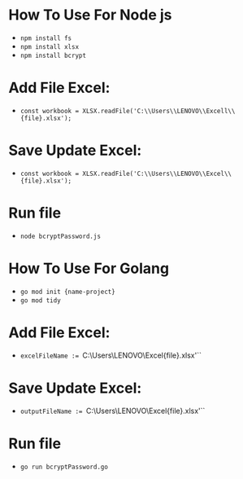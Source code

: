 # How To Use For Node js

- `npm install fs`
- `npm install xlsx`
- `npm install bcrypt`

# Add File Excel:
- `const workbook = XLSX.readFile('C:\\Users\\LENOVO\\Excell\\{file}.xlsx');`

# Save Update Excel:
- `const workbook = XLSX.readFile('C:\\Users\\LENOVO\\Excel\\{file}.xlsx');`

# Run file
- `node bcryptPassword.js`


# How To Use For Golang
- `go mod init {name-project}`
- `go mod tidy`

# Add File Excel:
- `excelFileName := `C:\Users\LENOVO\Excel\{file}.xlsx'``

# Save Update Excel:
- `outputFileName := `C:\Users\LENOVO\Excel\{file}.xlsx'``

# Run file
- `go run bcryptPassword.go`
